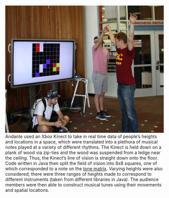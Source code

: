 ![three people interacted in front of projected graphics][splash]
Andante used an Xbox Kinect to take in real time data of people’s heights and locations in a space, which were translated into a plethora of musical notes played at a variety of different rhythms. The Kinect is held down on a plank of wood via zip-ties and the wood was suspended from a ledge near the ceiling. Thus, the Kinect’s line of vision is straight down onto the floor. Code written in Java then split the field of vision into 8x8 squares, one of which corresponded to a note on the [tone matrix]. Varying heights were also considered; there were three ranges of heights made to correspond to different instruments (taken from different libraries in Java). The audience members were then able to construct musical tunes using their movements and spatial locations.

[tone matrix]:tonematrix.audiotool.com
[splash]:img/andante-hero.jpg
